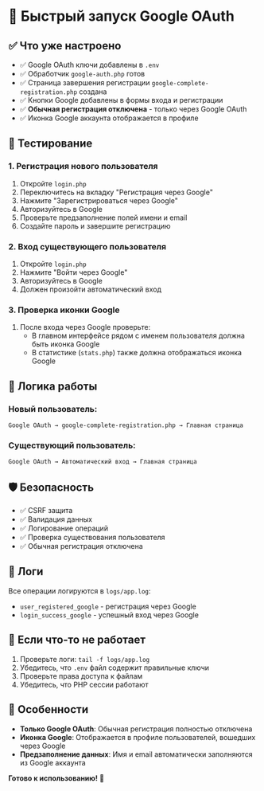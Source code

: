 # 🚀 Быстрый запуск Google OAuth

## ✅ Что уже настроено

- ✅ Google OAuth ключи добавлены в `.env`
- ✅ Обработчик `google-auth.php` готов
- ✅ Страница завершения регистрации `google-complete-registration.php` создана
- ✅ Кнопки Google добавлены в формы входа и регистрации
- ✅ **Обычная регистрация отключена** - только через Google OAuth
- ✅ Иконка Google аккаунта отображается в профиле

## 🧪 Тестирование

### 1. Регистрация нового пользователя
1. Откройте `login.php`
2. Переключитесь на вкладку "Регистрация через Google"
3. Нажмите "Зарегистрироваться через Google"
4. Авторизуйтесь в Google
5. Проверьте предзаполнение полей имени и email
6. Создайте пароль и завершите регистрацию

### 2. Вход существующего пользователя
1. Откройте `login.php`
2. Нажмите "Войти через Google"
3. Авторизуйтесь в Google
4. Должен произойти автоматический вход

### 3. Проверка иконки Google
1. После входа через Google проверьте:
   - В главном интерфейсе рядом с именем пользователя должна быть иконка Google
   - В статистике (`stats.php`) также должна отображаться иконка Google

## 🔄 Логика работы

### Новый пользователь:
```
Google OAuth → google-complete-registration.php → Главная страница
```

### Существующий пользователь:
```
Google OAuth → Автоматический вход → Главная страница
```

## 🛡️ Безопасность

- ✅ CSRF защита
- ✅ Валидация данных
- ✅ Логирование операций
- ✅ Проверка существования пользователя
- ✅ Обычная регистрация отключена

## 📝 Логи

Все операции логируются в `logs/app.log`:
- `user_registered_google` - регистрация через Google
- `login_success_google` - успешный вход через Google

## 🔧 Если что-то не работает

1. Проверьте логи: `tail -f logs/app.log`
2. Убедитесь, что `.env` файл содержит правильные ключи
3. Проверьте права доступа к файлам
4. Убедитесь, что PHP сессии работают

## 🎯 Особенности

- **Только Google OAuth**: Обычная регистрация полностью отключена
- **Иконка Google**: Отображается в профиле пользователей, вошедших через Google
- **Предзаполнение данных**: Имя и email автоматически заполняются из Google аккаунта

**Готово к использованию!** 🎯
